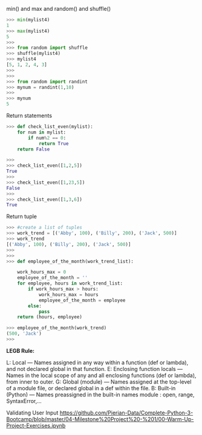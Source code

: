 
min() and max and random() and shuffle()

```python
>>> min(mylist4)
1
>>> max(mylist4)
5
>>> 
>>> from random import shuffle
>>> shuffle(mylist4)
>>> mylist4
[5, 1, 2, 4, 3]
>>> 
>>> 
>>> from random import randint
>>> mynum = randint(1,10)
>>> 
>>> mynum
5
```

Return statements 
```python
>>> def check_list_even(mylist):
	for num in mylist:
		if num%2 == 0:
			return True
	return False

>>> 
>>> check_list_even([1,2,5])
True
>>> 
>>> check_list_even([1,23,5])
False
>>> 
>>> check_list_even([1,3,6])
True
```
Return tuple 

```python
>>> #create a list of tuples
>>> work_trend = [('Abby', 100), ('Billy', 200), ('Jack', 500)]
>>> work_trend
[('Abby', 100), ('Billy', 200), ('Jack', 500)]
>>> 
>>> 
>>> def employee_of_the_month(work_trend_list):

	work_hours_max = 0
	employee_of_the_month = ''
	for employee, hours in work_trend_list:
		if work_hours_max > hours:
			work_hours_max = hours
			employee_of_the_month = employee
		else:
			pass
	return (hours, employee)

>>> employee_of_the_month(work_trend)
(500, 'Jack')
>>> 
```
**LEGB Rule:**

L: Local — Names assigned in any way within a function (def or lambda), and not declared global in that function.
E: Enclosing function locals — Names in the local scope of any and all enclosing functions (def or lambda), from inner to outer.
G: Global (module) — Names assigned at the top-level of a module file, or declared global in a def within the file.
B: Built-in (Python) — Names preassigned in the built-in names module : open, range, SyntaxError,...

Validating User Input
https://github.com/Pierian-Data/Complete-Python-3-Bootcamp/blob/master/04-Milestone%20Project%20-%201/00-Warm-Up-Project-Exercises.ipynb 